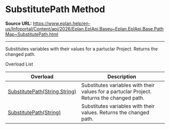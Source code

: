 # SubstitutePath Method

**Source URL:** https://www.eplan.help/en-us/Infoportal/Content/api/2026/Eplan.EplApi.Baseu~Eplan.EplApi.Base.PathMap~SubstitutePath.html

---

Substitutes variables with their values for a partuclar Project. Returns the changed path.

Overload List

| Overload | Description |
| --- | --- |
| [SubstitutePath(String,String)](Eplan.EplApi.Baseu~Eplan.EplApi.Base.PathMap~SubstitutePath(String,String).html) | Substitutes variables with their values for a partuclar Project. Returns the changed path. |
| [SubstitutePath(String)](Eplan.EplApi.Baseu~Eplan.EplApi.Base.PathMap~SubstitutePath(String).html) | Substitutes variables with their values. Returns the changed path. |
